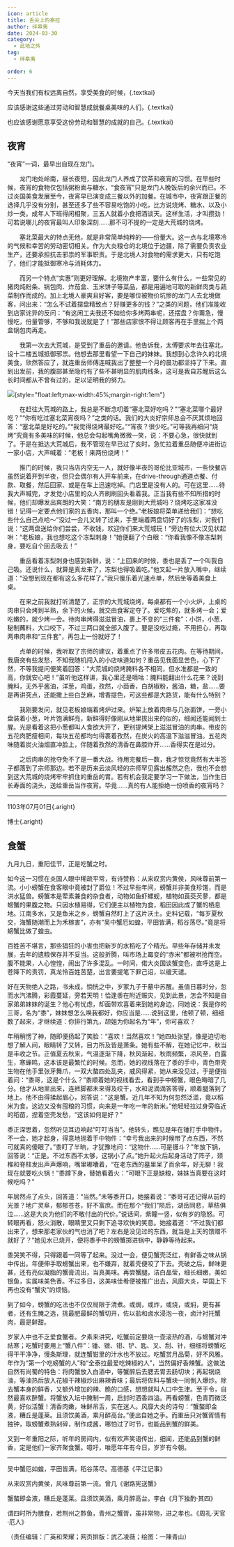 ```yaml
---
icon: article
title: 舌尖上的泰拉
author: 绊皋夷
date: 2024-03-30
category:
  - 此地之外
tag:
  - 绊皋夷

order: 6
---
```


今天当我们有权远离自然，享受美食的时候，{.textkai}

应该感谢这些通过劳动和智慧成就餐桌美味的人们，{.textkai}

也应该感谢愿意享受这份劳动和智慧的成就的自己。{.textkai}

<!-- more -->

## 夜宵

“夜宵”一词，最早出自现在龙门。

  龙门地处岭南，昼长夜短，因此龙门人养成了饮茶和夜宵的习惯。在早些时候，夜宵的食物仅包括粥粉面与糖水，“食夜宵”只是龙门人晚饭后的余兴而已。不过炎国美食发展至今，夜宵早已演变成三餐以外的加餐。在城市中，夜宵跟正餐的选择几乎没有分别，甚至还多了些不容易吃饱的小吃，比方说烧烤、糖水、以及小炒一类。成年人下班得闲相聚，三五人就着小食把酒谈天。这样生活，才叫攒劲！可若说哪儿的夜宵最叫人印象深刻……那不可不提的一定是大荒城的烧烤。

  塞北菜最大的特点无他，就是非常简单纯粹的——份量大。这一点与北境寒冷的气候和幸苦的劳动密切相关。作为大炎粮仓的北境位于边疆，除了需要负责农业生产，还要承担抗击邪祟的军事职责。于是北境人对食物的需求更大，只有吃饱了，他们才能抵御寒冷与消耗体力。

  而另一个特点“实惠”则更好理解。北境物产丰富，要什么有什么，一些常见的猪肉炖粉条、锅包肉、炸茄盒、玉米饼子等菜品，都是用遍地可取的新鲜肉类与蔬菜制作而成的。加上北境人豪爽且好客，要是哪位被物价坑惨的龙门人去北境做客，问出来：“怎么不试着摆盘精致点？好赚更多的钱？”之类的问题，他们准能收到店家诧异的反问：“有这闲工夫我还不如给你多烤两串呢，还摆盘？你甭急，慢慢吃，份量管够，不够和我说就是了！”那些店家恨不得让顾客再在手里揣上个两盒锅包肉再走。

  我第一次去大荒城，是受到了重岳的邀请。他告诉我，太傅要求年去往塞北，设十二楼五城抵御邪祟。他想去那里看望一下自己的妹妹。我想到心念许久的北境美食，欣然答应了，就连重岳师傅连喊我出了整整一个月的晨功都坚持了下来。直到出发前，我的腹部甚至隐约有了些不甚明显的肌肉线条，这可是我自苏醒后这么长时间都从不曾有过的，足以证明我的努力。

![](./res/illustration/文章配图（一陳青山）.webp){style="float:left;max-width:45%;margin-right:1em"}

  在赶往大荒城的路上，我总是不断念叨着“塞北菜好吃吗？”“塞北菜哪个最好吃？”“你有吃过塞北菜宵夜吗？”之类的话。我们的大炎好宗师总会不厌其烦地回答：“塞北菜是好吃的。”“我觉得烧烤最好吃。”“宵夜？很少吃。”可等我再细问“烧烤”究竟有多美味的时候，他总会勾起嘴角微微一笑，说：不要心急，很快就到了。于是在抵达大荒城后，我不管现在早已过了亥时，急忙拉着重岳随便冲进街边一家小店，大声喊着：“老板！来两份烧烤！”

  推门的时候，我只当店内空无一人，就好像半夜的哥伦比亚城市，一些快餐店虽然说着开到半夜，但只会偶尔有人开车前来，在drive-through通道点餐、付款、取餐，然后回家、或是在车上迅速吃掉。门店里是没有人的。可在这里……待我大声喊完，才发觉小店里的众人齐刷刷回头看着我。正当我有些不知所措的时候，他们却爆发出爽朗的大笑：“南方的朋友是刚到大荒城吗？烧烤吃这家准没错！记得一定要点他们家的五香肉，那叫一个绝。”老板娘将菜单递给我们：“想吃些什么自己点哈～”没过一会儿又转了过来，手里端着两盘切好了的冻梨，对我们说：“这两盘送给你们尝尝，不收钱，欢迎你们来大荒城玩！”旁边有位大汉见状起哄：“老板娘，我也想吃这个冻梨刺身！”她便翻了个白眼：“你看我像不像冻梨刺身，要吃自个回去吸去！”

  重岳看着冻梨刺身也感到新鲜，说：“上回来的时候，黍也是丢了一个叫我自己吸。还说什么，就算是真龙来了，冻梨也得吸着吃。”他叉起一片放入嘴中，继续道：“没想到现在都有这么多花样了。”我只傻乐着光速点单，然后坐等着美食上桌。

  在来之前我就打听清楚了，正宗的大荒城烧烤，每桌都有一个小火炉，上桌的肉串只会烤到半熟，余下的火候，就交由食客定夺了。爱吃焦的，就多烤一会；爱吃嫩的，就少烤一会。待肉串烤得滋滋冒油，裹上不变的“三件套”：小饼，小葱，秘制蘸料，大口咬下，不过三两口就全部入腹了。要是没吃过瘾，不用担心，再取两串肉串和“三件套”，再包上一份就好了！

  点单的时候，我听取了宗师的建议，着重点了许多带皮五花肉。在等待期间，我唐突有些发愁，不知我随机闯入的小店味道如何？重岳见我面显苦色，心下了然，不等我提问便笑着回答：“大荒城的烧烤腌料各不相同，但水准都是一致的高，你就安心吧！”虽听他这样讲，我心里还是嘀咕：腌料能翻出什么花来？说到腌料，无外乎酱油，洋葱，鸡蛋，孜然，小茴香，白胡椒粉，酱油，糖，盐……要是再讲究点，还能撒上些白芝麻，增香提色，可这些都是大路货，能有什么特别？

  我刚要发问，就见老板娘端着烤炉过来。炉架上放着肉串与几张面饼，一旁小盘装着小葱，叶片饱满鲜亮，新鲜得好像刚从地里拔出来的似的，细闻还能闻到土腥。光是看着这把小葱都叫人食欲大开了，更别提烤架上滋滋冒油的肉串。带皮的五花肉肥瘦相间，每块五花都均匀得裹着孜然，在炭火的高温下滋滋冒油。五花肉味随着炭火油烟直冲脸上，伴随着孜然的清香在鼻腔炸开……香得实在是过分。

  之后肉串的抢夺免不了是一番大战。待用完餐后一数，我才惊觉竟然有大半签子都落到了宗师那边。若不是历来云淡风轻的宗师罕见露出赧然之色，我也不会想到这大荒城的烧烤牢牢抓住的重岳的胃。若有机会我定要学习一下做法，当作生日长寿面的浇头，送给重岳当作夜宵。毕竟……真的有人能拒绝一份喷香的夜宵吗？

---

1103年07月01日{.aright}

博士{.aright}

## 食蟹

九月九日，重阳佳节，正是吃蟹之时。

如今这一习惯在炎国人眼中稀疏平常，有诗赞称：从来叹赏内黄侯，风味尊前第一流。小小螃蟹在食客眼中竟被封了爵位！不过早些年间，螃蟹并非美食珍馐，而是洪水猛兽。螃蟹本是荤素兼食的杂食者，动物如鱼虾螺蚬，植物如莨茭芡蓼，都是螃蟹的果腹之物。只因水植易得，它们便主以植物为食，稻田因此成了蟹的栖息地。江南多水，又是鱼米之乡，螃蟹自然盯上了这片沃土。史料记载，“每岁夏秋交，海蟹随潮而上为禾稼害”，亦有“吴中蟹厄如蝗，平田皆满，稻谷荡尽。”竟是将螃蟹比做了蝗虫。

百姓苦不堪言，那些猖狂的小害虫把新岁的水稻吃了个精光。早些年存储并未发展，去年的遗粮保存并不妥当。这般折腾，叫市场上霉变的“赤米”都被哄抢而空。腹不能果，人心惶惶，闹出了许多混乱。一时间，偌大炎国谈蟹变色，直呼这是上苍降下的责罚，真龙怜百姓苦楚，出言要提笔下罪己诏，以缓天谴。

好在天物绝人之路，书未成，惝恍之中，岁家九子于墓中苏醒。虽值日暮时分，忽而水汽沸腾，彩霞蔓延，旁若天明！恰逢黍在附近赈灾，见到此景，怎会不知是自家弟弟妹妹的诞生？他心有忧虑，却面带欢喜着来到她的身边，同她说：我是你的三哥，名为“黍”，妹妹想怎么唤我都好，你应当是……说到这里，他顿了顿，细细数了起来，才继续道：你排行第九，颉姐为你起名为“年”，你可喜欢？

年稍稍愣了神，随即便扬起了笑脸：“喜欢！当然喜欢！”她四处张望，像是迫切地想了解人间，眼睛转了又转，目力所及皆是萧条。她有些不解，在她记忆中，秋当是丰收之节。正值夏去秋来，气温逐渐下降，秋风渐起，秋雨频繁，凉风至，白露生，寒蝉鸣，这本该是最繁忙的时候。忽而，她的视线落在了黍的手中，青色带壳生物在他手里张牙舞爪，一双大螯四处乱夹，威风得紧，她从来没见过，于是便指着问：“黍哥，这是个什么？”黍顺着她的视线看去，看到手中螃蟹，眼色晦暗了几分。他才从地里出来，连裤脚都未来得及绞干，水和泥滴滴答答得，顺着腿落到了地上。他不由得揉起眉心，回答说：“这是蟹。近几年不知为何忽然泛滥，竟以稻米为食。这边又没有囤粮的习惯，向来是一年吃一年的新米。”他轻轻拉过身旁临近的稻苗，捏着空壳发愁，“这该如何是好？”

黍正深思着，忽然听见耳边响起“叮叮当当”。他转头，瞧见是年在锤打手中物件。不一会，她才起身，得意地抛着手中物件：“幸亏我出来的时候带了点东西，不然可就真的傻眼了。”黍盯了半晌，才犹豫地问：“这物什……可是镬斗？”年放下锅，回答说：“正是。不过东西不太够，这锅小了点。”她升起火后起身活动了阵子，颈椎和脊柱发出声声爆响，嘴里嘟囔着，“在老东西的墓里呆了百余年，好无聊！我现在就要吃火锅！”黍蹲下身，替她看着火：“可眼下正是缺粮，妹妹当真要在这时候吃吗？”

年居然点了点头，回答道：“当然。”未等黍开口，她接着说：“黍哥可还记得从前的光景？地广灵阜，郁郁苍苍，好不富庶。而在那个“我们”陨后，湖岳同悲，草秸俱泣……这是大炎为他们的不敬付出的代价。”说话间，紫瞳一竖，似有岁的隐怒。可转眼再看，怒火消散，眼睛里又只剩下追寻欢快的笑意。她接着道：“不过我们都出来了，想来那老家伙的气也消了吧？左右是没见过的东西，就当是上天的馈赠不就好了？”她见水已烧开，便将黍手中的螃蟹掷进锅中，静静等待起来。

黍哭笑不得，只得跟着一同等了起来。没过一会，便见蟹壳泛红，有鲜香之味从锅中传出。年便伸手取螃蟹出来，也不嫌弃，就着壳便咬了下去。壳破之后，鲜味更甚，还有亮似凝脂的蟹膏流出，当真美味。再尝蟹腿，洁白晶莹，细长细嫩，美如银鱼，实属味美色香。不过多日，这美味佳肴便被推广出去，风靡大炎，举国上下再也没有“蟹灾”的烦恼。

到了如今，螃蟹的吃法也不仅仅局限于清煮。或焗，或炸，或烧，或焖，更有甚者，还有生腌之选，挑最肥最鲜的蟹切开，佐以盐和卤水浸泡一夜，卤汁衬托蟹肉，最是鲜甜。

岁家人中也不乏爱食蟹者。夕素来讲究，吃蟹前定要烧一壶滚热的酒，与螃蟹对冲祛寒；吃蟹时要用上“蟹八件”：锤、镦、钳、铲、匙、叉、刮、针，细细将螃蟹吃得干干净净，慢条斯理，就连蟹钳里的汁水也不放过。吃蟹赏月品菊，好不风雅。年作为“第一个吃螃蟹的人”和“全泰拉最爱吃辣椒的人”，当然偏好香辣蟹。这做法自然有尚蜀的特色：将肉蟹放入白酒中，等蟹醉后去腮去胃去肠切块；再起锅烧油，等油热后放入花椒干辣椒炒出麻辣香味；最后将佐料与蟹块一同倒入爆炒。除去蟹本身的鲜香，又额外增加的辣、脆的口感，想想就叫人口中生津。至于令，自然最喜欢醉蟹。将蟹放入坛中腌制一周，启封时酒香四溢。再看螃蟹，色青而微泛黄，好似活蟹！清香肉嫩，味鲜吊舌，实在迷人。风靡大炎的诗句：“蟹螯即金液，糟丘是蓬莱。且须饮美酒，乘月醉高台。”便出自她之手。而重岳只对蟹胥情有独钟，取螃蟹煮熟剁碎，制作成酱，哪怕过了时节，也能品到蟹的鲜美。

又到一年重阳之际，听年的房间内，似有欢声笑语传出，细闻，还能品到蟹的鲜香，定是他们一家齐聚食蟹。噫吁，唯愿年年有今日，岁岁有今朝。

---

吴中蟹厄如蝗，平田皆满，稻谷荡尽。高德基《平江记事》

从来叹赏内黄侯，风味尊前第一流。曾几《谢路宪送蟹》

蟹螯即金液，糟丘是蓬莱。且须饮美酒，乘月醉高台。李白《月下独酌·其四》

谓四时所为膳食，若荆州之酢鱼，青州之蟹胥，虽非常物，进之孝也。《周礼·天官·厄人》<eod />

（责任编辑：广英和荣耀；网页排版：武乙凌薇；绘图：一陳青山）

<FakeAds />